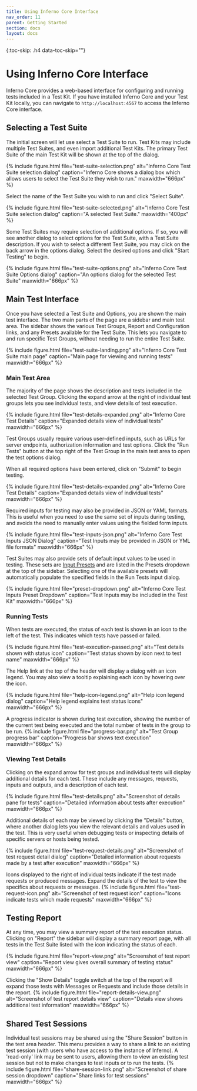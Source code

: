 ```yaml
---
title: Using Inferno Core Interface
nav_order: 11
parent: Getting Started
section: docs
layout: docs
---
```

{:toc-skip: .h4 data-toc-skip=""}

# Using Inferno Core Interface

Inferno Core provides a web-based interface for configuring and running tests included in a Test Kit. If you have installed Inferno Core and your Test Kit locally, you can navigate to `http://localhost:4567` to access the Inferno Core interface.

## Selecting a Test Suite

The initial screen will let use select a Test Suite to run. Test Kits may include multiple Test Suites, and even import additional Test Kits. The primary Test Suite of the main Test Kit will be shown at the top of the dialog. 

{% include figure.html 
    file="test-suite-selection.png"
    alt="Inferno Core Test Suite selection dialog"
    caption="Inferno Core shows a dialog box which allows users to select the Test Suite they wish to run."
    maxwidth="666px"
%}

Select the name of the Test Suite you wish to run and click "Select Suite". 

{% include figure.html 
    file="test-suite-selected.png"
    alt="Inferno Core Test Suite selection dialog"
    caption="A selected Test Suite."
    maxwidth="400px"
%}


Some Test Suites may require selection of additional options. If so, you will see another dialog to select options for the Test Suite, with a Test Suite description. If you wish to select a different Test Suite, you may click on the back arrow in the options dialog. Select the desired options and click "Start Testing" to begin. 

{% include figure.html 
    file="test-suite-options.png"
    alt="Inferno Core Test Suite Options dialog"
    caption="An options dialog for the selected Test Suite"
    maxwidth="666px"
%}


## Main Test Interface

Once you have selected a Test Suite and Options, you are shown the main test interface. The two main parts of the page are a sidebar and main test area. The sidebar shows the various Test Groups, Report and Configuration links, and any Presets available for the Test Suite. This lets you navigate to and run specific Test Groups, without needing to run the entire Test Suite. 

{% include figure.html 
    file="test-suite-landing.png"
    alt="Inferno Core Test Suite main page"
    caption="Main page for viewing and running tests"
    maxwidth="666px"
%}

### Main Test Area

The majority of the page shows the description and tests included in the selected Test Group. Clicking the expand arrow at the right of individual test groups lets you see individual tests, and view details of test execution. 

{% include figure.html 
    file="test-details-expanded.png"
    alt="Inferno Core Test Details"
    caption="Expanded details view of individual tests"
    maxwidth="666px"
%}

Test Groups usually require various user-defined inputs, such as URLs for server endpoints, authorization information and test options. Click the "Run Tests" button at the top right of the Test Group in the main test area to open the test options dialog. 

When all required options have been entered, click on "Submit" to begin testing.

{% include figure.html 
    file="test-details-expanded.png"
    alt="Inferno Core Test Details"
    caption="Expanded details view of individual tests"
    maxwidth="666px"
%}

Required inputs for testing may also be provided in JSON or YAML formats. This is useful when you need to use the same set of inputs during testing, and avoids the need to manually enter values using the fielded form inputs. 

{% include figure.html 
    file="test-inputs-json.png"
    alt="Inferno Core Test Inputs JSON Dialog"
    caption="Test Inputs may be provided in JSON or YML file formats"
    maxwidth="666px"
%}

Test Suites may also provide sets of default input values to be used in testing. These sets are [Input Presets](/docs/advanced-test-features/input-presets.html) and are listed in the Presets dropdown at the top of the sidebar. Selecting one of the available presets will automatically populate the specified fields in the Run Tests input dialog. 

{% include figure.html 
    file="preset-dropdown.png"
    alt="Inferno Core Test Inputs Preset Dropdown"
    caption="Test Inputs may be included in the Test Kit"
    maxwidth="666px"
%}

### Running Tests
When tests are executed, the status of each test is shown in an icon to the left of the test. This indicates which tests have passed or failed.

{% include figure.html 
    file="test-execution-passed.png"
    alt="Test details shown with status icon"
    caption="Test status shown by icon next to test name"
    maxwidth="666px"
%}

The Help link at the top of the header will display a dialog with an icon legend. You may also view a tooltip explaining each icon by hovering over the icon. 

{% include figure.html 
    file="help-icon-legend.png"
    alt="Help icon legend dialog"
    caption="Help legend explains test status icons"
    maxwidth="666px"
%}

A progress indicator is shown during test execution, showing the number of the current test being executed and the total number of tests in the group to be run. 
{% include figure.html 
    file="progress-bar.png"
    alt="Test Group progress bar"
    caption="Progress bar shows text execution"
    maxwidth="666px"
%}

### Viewing Test Details
Clicking on the expand arrow for test groups and individual tests will display additional details for each test. These include any messages, requests, inputs and outputs, and a description of each test. 

{% include figure.html 
    file="test-details.png"
    alt="Screenshot of details pane for tests"
    caption="Detailed information about tests after execution"
    maxwidth="666px"
%}

Additional details of each may be viewed by clicking the "Details" button, where another dialog lets you view the relevant details and values used in the test. This is very useful when debugging tests or inspecting details of specific servers or hosts being tested. 

{% include figure.html 
    file="test-request-details.png"
    alt="Screenshot of test request detail dialog"
    caption="Detailed information about requests made by a test after execution"
    maxwidth="666px"
%}

Icons displayed to the right of individual tests indicate if the test made requests or produced messages. Expand the details of the test to view the specifics about requests or messages. 
{% include figure.html 
    file="test-request-icon.png"
    alt="Screenshot of test request icon"
    caption="Icons indicate tests which made requests"
    maxwidth="666px"
%}


## Testing Report

At any time, you may view a summary report of the test execution status. Clicking on "Report" the sidebar will display a summary report page, with all tests in the Test Suite listed with the icon indicating the status of each. 

{% include figure.html 
    file="report-view.png"
    alt="Screenshot of test report view"
    caption="Report view gives overall summary of testing status"
    maxwidth="666px"
%}

Clicking the "Show Details" toggle switch at the top of the report will expand those tests with Messages or Requests and include those details in the report. 
{% include figure.html 
    file="report-details-view.png"
    alt="Screenshot of test report details view"
    caption="Details view shows additional test information"
    maxwidth="666px"
%}

## Shared Test Sessions

Individual test sessions may be shared using the "Share Session" button in the test area header. This menu provides a way to share a link to an existing test session (with users who have access to the instance of Inferno). A 'read-only' link may be sent to users, allowing them to view an existing test session but not to make changes to test inputs or to run the tests. 
{% include figure.html 
    file="share-session-link.png"
    alt="Screenshot of share session dropdown"
    caption="Share links for test sessions"
    maxwidth="666px"
%}



